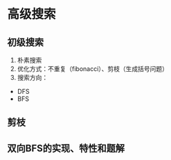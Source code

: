 # 高级搜索
## 初级搜索
1. 朴素搜索
2. 优化方式：不重复（fibonacci）、剪枝（生成括号问题）
3. 搜索方向：
  + DFS
  + BFS
## 剪枝
## 双向BFS的实现、特性和题解
